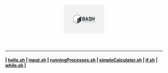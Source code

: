 <h1 align="center">
	<img src=".pictures/bash-shell-logo.png" alt="bash-shell logo" width="128" />
</h1>

<br/>

---

#### | [hello.sh](shellFiles/hello.sh) | [input.sh](shellFiles/input.sh) | [runningProcesses.sh](shellFiles/runningProcesses.sh) | [simpleCalculator.sh](shellFiles/simpleCalculator.sh) | [if.sh](shellFiles/if.sh) | [while.sh](shellFiles/while.sh) |
